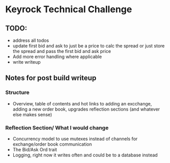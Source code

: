 # Keyrock Technical Challenge





## TODO:
- address all todos
- update first bid and ask to just be a price to calc the spread or just store the spread and pass the first bid and ask price
- Add more error handling where applicable
- write writeup


## Notes for post build writeup

### Structure
- Overview, table of contents and hot links to adding an excchange, adding a new order book, upgrades reflection sections (and whatever else makes sense)

### Reflection Section/ What I would change
- Concurrency model to use mutexes instead of channels for exchange/order book communication
- The Bid/Ask Ord trait
- Logging, right now it writes often and could be to a database instead